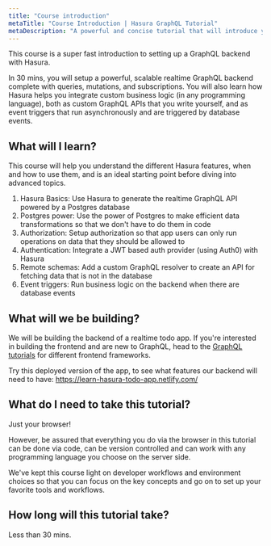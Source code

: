 ```yaml
---
title: "Course introduction"
metaTitle: "Course Introduction | Hasura GraphQL Tutorial"
metaDescription: "A powerful and concise tutorial that will introduce you to setting up a GraphQL backend with Hasura GraphQL Engine in the shortest amount of time possible."
---
```


This course is a super fast introduction to setting up a GraphQL backend with Hasura.

In 30 mins, you will setup a powerful, scalable realtime GraphQL backend complete with queries, mutations, and subscriptions. You will also learn how Hasura helps you integrate custom business logic (in any programming language), both as custom GraphQL APIs that you write yourself, and as event triggers that run asynchronously and are triggered by database events.

## What will I learn?

This course will help you understand the different Hasura features, when and how to use them, and
is an ideal starting point before diving into advanced topics.

1. Hasura Basics: Use Hasura to generate the realtime GraphQL API powered by a Postgres database
2. Postgres power: Use the power of Postgres to make efficient data transformations so that we don't have to do them in code
3. Authorization: Setup authorization so that app users can only run operations on data that they should be allowed to
4. Authentication: Integrate a JWT based auth provider (using Auth0) with Hasura
3. Remote schemas: Add a custom GraphQL resolver to create an API for fetching data that is not in the database
4. Event triggers: Run business logic on the backend when there are database events


## What will we be building?

We will be building the backend of a realtime todo app. If you're interested in building the frontend and are new to GraphQL, head to the [GraphQL tutorials](https://learn.hasura.io) for different frontend frameworks.

Try this deployed version of the app, to see what features our backend will need to have:
https://learn-hasura-todo-app.netlify.com/

## What do I need to take this tutorial?

Just your browser!

However, be assured that everything you do via the browser
in this tutorial can be done via code, can be version controlled and
can work with any programming language you choose on the server side.

We've kept this course light on developer workflows and
environment choices so that you can focus on the key concepts and
go on to set up your favorite tools and workflows.

## How long will this tutorial take?
Less than 30 mins.
